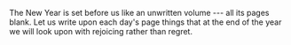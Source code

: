 The New Year is set before us like an unwritten volume --- all its pages blank. Let us write upon each day's page things that at the end of the year we will look upon with rejoicing rather than regret.
